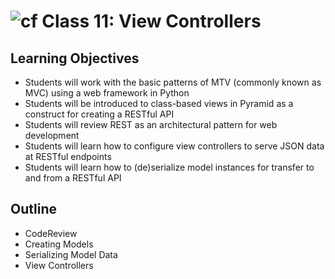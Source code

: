 # ![cf](http://i.imgur.com/7v5ASc8.png) Class 11: View Controllers

## Learning Objectives

- Students will work with the basic patterns of MTV (commonly known as MVC) using a web framework in Python
- Students will be introduced to class-based views in Pyramid as a construct for creating a RESTful API
- Students will review REST as an architectural pattern for web development
- Students will learn how to configure view controllers to serve JSON data at RESTful endpoints
- Students will learn how to (de)serialize model instances for transfer to and from a RESTful API

## Outline
- CodeReview
- Creating Models
- Serializing Model Data
- View Controllers
<!-- [Hyperlinks]{:target="_blank"} -->


<!-- links -->
<!-- [Hyperlinks]: To supporting materials -->

